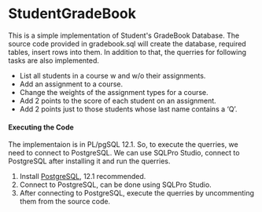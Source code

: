 # StudentGradeBook
This is a simple implementation of Student's GradeBook Database. The source code provided in gradebook.sql will create the database, required tables, insert rows into them. In addition to that, the querries for following tasks are also implemented.
* List all students in a course w and w/o their assignments.
* Add an assignment to a course.
* Change the weights of the assignment types for a course.
* Add 2 points to the score of each student on an assignment.
* Add 2 points just to those students whose last name contains a ‘Q’.

#### Executing the Code
The implementaion is in PL/pgSQL 12.1. So, to execute the querries, we need to connect to PostgreSQL. We can use SQLPro Studio, connect to PostgreSQL after installing it and run the querries.
1. Install [PostgreSQL](https://www.postgresql.org/download/), 12.1 recommended.
2. Connect to PostgreSQL, can be done using SQLPro Studio.
3. After connecting to PostgreSQL, execute the querries by uncommenting them from the source code.
